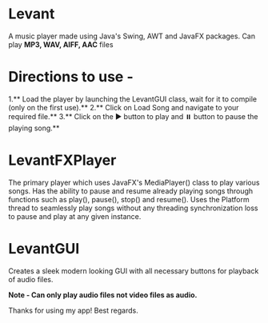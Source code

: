 # Levant
A music player made using Java's Swing, AWT and JavaFX packages.
Can play **MP3, WAV, AIFF, AAC** files

# Directions to use - 
1.** Load the player by launching the LevantGUI class, wait for it to compile (only on the first use).**
2.** Click on Load Song and navigate to your required file.**
3.** Click on the ▶️ button to play and ⏸️ button to pause the playing song.**

# LevantFXPlayer
The primary player which uses JavaFX's MediaPlayer() class to play various songs.
Has the ability to pause and resume already playing songs through functions such as play(), pause(), stop() and resume().
Uses the Platform thread to seamlessly play songs without any threading synchronization loss to pause and play at any given instance.

# LevantGUI
Creates a sleek modern looking GUI with all necessary buttons for playback of audio files.

**Note - Can only play audio files not video files as audio.**

Thanks for using my app! Best regards.
